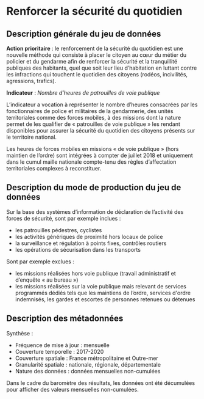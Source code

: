 # Renforcer la sécurité du quotidien 
## Description générale du jeu de données 
**Action prioritaire** : le renforcement de la sécurité du quotidien est une nouvelle méthode qui consiste à placer le citoyen au cœur du métier du policier et du gendarme afin de renforcer la sécurité et la tranquillité publiques des habitants, quel que soit leur lieu d’habitation en luttant contre les infractions qui touchent le quotidien des citoyens (rodéos, incivilités, agressions, trafics).

**Indicateur** : *Nombre d’heures de patrouilles de voie publique*

L’indicateur a vocation à représenter le nombre d’heures consacrées par les fonctionnaires de police et militaires de la gendarmerie, des unités territoriales comme des forces mobiles, à des missions dont la nature permet de les qualifier de « patrouilles de voie publique » les rendant disponibles pour assurer la sécurité du quotidien des citoyens présents sur le territoire national. 

Les heures de forces mobiles en missions « de voie publique » (hors maintien de l’ordre) sont intégrées à compter de juillet 2018 et uniquement dans le cumul maille nationale compte-tenu des règles d’affectation territoriales complexes à reconstituer.

## Description du mode de production du jeu de données 
Sur la base des systèmes d’information de déclaration de l’activité des forces de sécurité, sont par exemple inclues :
-	les patrouilles pédestres, cyclistes
-	les activités génériques de proximité hors locaux de police
-	la surveillance et régulation à points fixes, contrôles routiers
-	les opérations de sécurisation dans les transports

Sont par exemple exclues :
-	les missions réalisées hors voie publique (travail administratif et d’enquête « au bureau »)
-	les missions réalisées sur la voie publique mais relevant de services programmés dédiés tels que les maintiens de l’ordre, services d'ordre indemnisés, les gardes et escortes de personnes retenues ou détenues 

## Description des métadonnées 
Synthèse :
-	Fréquence de mise à jour : mensuelle
-	Couverture temporelle : 2017-2020
-	Couverture spatiale : France métropolitaine et Outre-mer
-	Granularité spatiale : nationale, régionale, départementale
-	Nature des données : données mensuelles non-cumulées 

Dans le cadre du baromètre des résultats, les données ont été décumulées pour afficher des valeurs mensuelles non-cumulées.